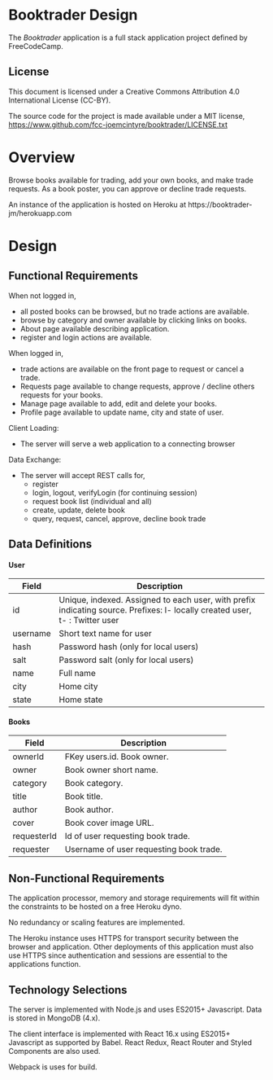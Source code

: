 # Booktrader Design

The *Booktrader* application is a full stack application project defined by
FreeCodeCamp.

## License
This document is licensed under a Creative Commons Attribution 4.0
International License (CC-BY).

The source code for the project is made available under a MIT license,
https://www.github.com/fcc-joemcintyre/booktrader/LICENSE.txt

# Overview

Browse books available for trading, add your own books, and make trade
requests. As a book poster, you can approve or decline trade requests.

An instance of the application is hosted on Heroku at
https://booktrader-jm/herokuapp.com

# Design

## Functional Requirements

When not logged in,

- all posted books can be browsed, but no trade actions are
available.
- browse by category and owner available by clicking links on books.
- About page available describing application.
- register and login actions are available.

When logged in,

- trade actions are available on the front page to request or cancel a trade.
- Requests page available to change requests, approve / decline others requests
for your books.
- Manage page available to add, edit and delete your books.
- Profile page available to update name, city and state of user.

Client Loading:

- The server will serve a web application to a connecting browser

Data Exchange:

- The server will accept REST calls for,
  - register
  - login, logout, verifyLogin (for continuing session)
  - request book list (individual and all)
  - create, update, delete book
  - query, request, cancel, approve, decline book trade

## Data Definitions

#### User

| Field    | Description |
| -------- | ----------- |
| id       | Unique, indexed. Assigned to each user, with prefix indicating source. Prefixes: l- locally created user, t- : Twitter user |
| username | Short text name for user |
| hash     | Password hash (only for local users)|
| salt     | Password salt (only for local users)|
| name     | Full name |
| city     | Home city |
| state    | Home state |

#### Books

| Field       | Description |
| ----------- | ----------- |
| ownerId     | FKey users.id. Book owner. |
| owner       | Book owner short name. |
| category    | Book category. |
| title       | Book title. |
| author      | Book author. |
| cover       | Book cover image URL. |
| requesterId | Id of user requesting book trade. |
| requester   | Username of user requesting book trade. |

## Non-Functional Requirements

The application processor, memory and storage requirements will fit within the
constraints to be hosted on a free Heroku dyno.

No redundancy or scaling features are implemented.

The Heroku instance uses HTTPS for transport security between the browser and
application. Other deployments of this application must also use HTTPS since
authentication and sessions are essential to the applications function.

## Technology Selections

The server is implemented with Node.js and uses ES2015+ Javascript. Data is stored in MongoDB (4.x).

The client interface is implemented with React 16.x using ES2015+ Javascript
as supported by Babel. React Redux, React Router and Styled Components are also used.

Webpack is uses for build.
